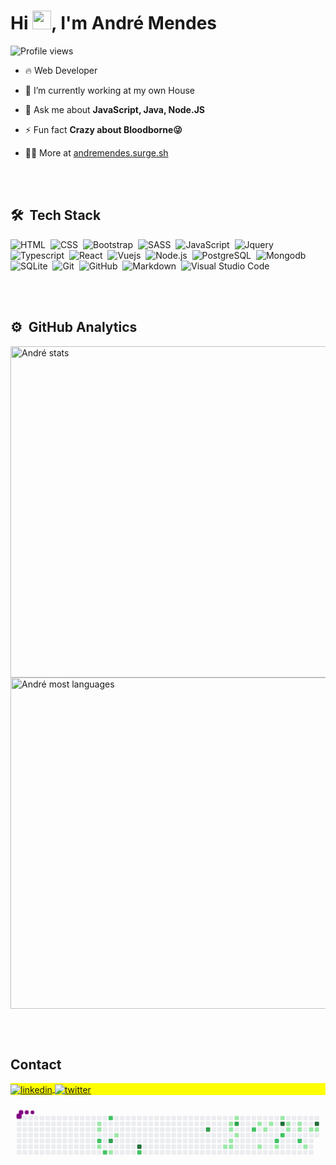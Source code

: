 <h1 align="left">Hi <img src="https://raw.githubusercontent.com/kaueMarques/kaueMarques/master/hi.gif" height="30px">, I'm André Mendes</h1>
<p align="left"> <img src="https://komarev.com/ghpvc/?username=devisceral&color=yellow" alt="Profile views" /> </p>

- 🔥 Web Developer 

- 🔭 I’m currently working at my own House

- 💬 Ask me about **JavaScript, Java, Node.JS**

- ⚡ Fun fact **Crazy about Bloodborne😜**

- 👨‍💻 More at [andremendes.surge.sh](https://andremendes.surge.sh)

<br><br>

## 🛠 &nbsp;Tech Stack

![HTML](https://img.shields.io/badge/-HTML-05122A?style=flat&logo=HTML5)&nbsp;
![CSS](https://img.shields.io/badge/-CSS-05122A?style=flat&logo=CSS3&logoColor=1572B6)&nbsp;
![Bootstrap](https://img.shields.io/badge/-Bootstrap-05122A?style=flat&logo=bootstrap)&nbsp;
![SASS](https://img.shields.io/badge/-SASS-05122A?style=flat&logo=sass)&nbsp;
![JavaScript](https://img.shields.io/badge/-JavaScript-05122A?style=flat&logo=javascript)&nbsp;
![Jquery](https://img.shields.io/badge/-jQuery-05122A?style=flat&logo=jquery)&nbsp;
![Typescript](https://img.shields.io/badge/-Typescript-05122A?style=flat&logo=typescript)&nbsp;
![React](https://img.shields.io/badge/-React-05122A?style=flat&logo=react)&nbsp;
![Vuejs](https://img.shields.io/badge/-Vue.js-05122A?style=flat&logo=vue.js)&nbsp;
![Node.js](https://img.shields.io/badge/-Node.js-05122A?style=flat&logo=node.js)&nbsp;
![PostgreSQL](https://img.shields.io/badge/-PostgreSQL-05122A?style=flat&logo=postgresql)&nbsp;
![Mongodb](https://img.shields.io/badge/-Mongodb-05122A?style=flat&logo=mongodb)&nbsp;
![SQLite](https://img.shields.io/badge/-SQLite-05122A?style=flat&logo=sqlite)&nbsp;
![Git](https://img.shields.io/badge/-Git-05122A?style=flat&logo=git)&nbsp;
![GitHub](https://img.shields.io/badge/-GitHub-05122A?style=flat&logo=github)&nbsp;
![Markdown](https://img.shields.io/badge/-Markdown-05122A?style=flat&logo=markdown)&nbsp;
![Visual Studio Code](https://img.shields.io/badge/-Visual%20Studio%20Code-05122A?style=flat&logo=visual-studio-code&logoColor=007ACC)&nbsp;


<br><br>

## ⚙️ &nbsp;GitHub Analytics

<p align="left">
<img width="530em" src="https://github-readme-stats.vercel.app/api?username=devisceral&show_icons=true&theme=vision-friendly-dark" alt="André stats"/>
<img width="530em" src="https://github-readme-stats.vercel.app/api/top-langs/?username=devisceral&layout=compact&theme=vision-friendly-dark" alt="André most languages"/>
</p>

<br><br>

## Contact

<p align="left" style="background:yellow">
<a href="https://www.linkedin.com/in/develmendes/" target="_blank">
  <img align="center" src="https://img.shields.io/badge/-develmendes-05122A?style=flat&logo=linkedin" alt="linkedin"/>
</a>
<a href="https://twitter.com/develmendes" target="_blank">
  <img align="center" src="https://img.shields.io/badge/-develmendes-05122A?style=flat&logo=twitter" alt="twitter"/>  
</a>
</p>


<svg viewBox="-16 -32 880 192" width="880" height="192" xmlns="http://www.w3.org/2000/svg"><desc>Generated with https://github.com/Platane/snk</desc><style>@keyframes c0{5.85%{fill:var(--c1)}5.87%,to{fill:var(--ce)}}@keyframes c1{6.22%{fill:var(--c1)}6.24%,to{fill:var(--ce)}}@keyframes c2{58.23%{fill:var(--c2)}58.25%,to{fill:var(--ce)}}@keyframes c3{10.98%{fill:var(--c1)}11%,to{fill:var(--ce)}}@keyframes c4{57.13%{fill:var(--c2)}57.15%,to{fill:var(--ce)}}@keyframes c5{60.43%{fill:var(--c2)}60.45%,to{fill:var(--ce)}}@keyframes c6{62.63%{fill:var(--c3)}62.65%,to{fill:var(--ce)}}@keyframes c7{9.15%{fill:var(--c1)}9.17%,to{fill:var(--ce)}}@keyframes c8{7.68%{fill:var(--c1)}7.7%,to{fill:var(--ce)}}@keyframes c9{89.73%{fill:var(--c4)}89.75%,to{fill:var(--ce)}}@keyframes ca{54.94%{fill:var(--c2)}54.96%,to{fill:var(--ce)}}@keyframes cb{69.59%{fill:var(--c3)}69.61%,to{fill:var(--ce)}}@keyframes cc{20.5%{fill:var(--c1)}20.52%,to{fill:var(--ce)}}@keyframes cd{23.07%{fill:var(--c1)}23.09%,to{fill:var(--ce)}}@keyframes ce{22.7%{fill:var(--c1)}22.72%,to{fill:var(--ce)}}@keyframes cf{21.24%{fill:var(--c1)}21.26%,to{fill:var(--ce)}}@keyframes cg{20.87%{fill:var(--c1)}20.89%,to{fill:var(--ce)}}@keyframes ch{23.8%{fill:var(--c1)}23.82%,to{fill:var(--ce)}}@keyframes ci{71.78%{fill:var(--c3)}71.8%,to{fill:var(--ce)}}@keyframes cj{21.97%{fill:var(--c1)}21.99%,to{fill:var(--ce)}}@keyframes ck{46.14%{fill:var(--c2)}46.16%,to{fill:var(--ce)}}@keyframes cl{25.63%{fill:var(--c1)}25.65%,to{fill:var(--ce)}}@keyframes cm{28.56%{fill:var(--c1)}28.58%,to{fill:var(--ce)}}@keyframes cn{27.1%{fill:var(--c1)}27.12%,to{fill:var(--ce)}}@keyframes co{26.36%{fill:var(--c1)}26.38%,to{fill:var(--ce)}}@keyframes cp{41.02%{fill:var(--c2)}41.04%,to{fill:var(--ce)}}@keyframes cq{29.66%{fill:var(--c1)}29.68%,to{fill:var(--ce)}}@keyframes cr{38.45%{fill:var(--c1)}38.47%,to{fill:var(--ce)}}@keyframes cs{74.72%{fill:var(--c4)}74.74%,to{fill:var(--ce)}}@keyframes ct{40.28%{fill:var(--c2)}40.3%,to{fill:var(--ce)}}@keyframes cu{36.25%{fill:var(--c1)}36.27%,to{fill:var(--ce)}}@keyframes cv{36.62%{fill:var(--c1)}36.64%,to{fill:var(--ce)}}@keyframes cw{35.52%{fill:var(--c1)}35.54%,to{fill:var(--ce)}}@keyframes cx{35.15%{fill:var(--c1)}35.17%,to{fill:var(--ce)}}@keyframes cy{42.48%{fill:var(--c2)}42.5%,to{fill:var(--ce)}}@keyframes cz{31.49%{fill:var(--c1)}31.51%,to{fill:var(--ce)}}@keyframes c10{32.96%{fill:var(--c1)}32.98%,to{fill:var(--ce)}}@keyframes c11{76.91%{fill:var(--c4)}76.93%,to{fill:var(--ce)}}@keyframes c12{33.32%{fill:var(--c1)}33.34%,to{fill:var(--ce)}}@keyframes u0{5.85%{transform:scale(0,1)}5.87%,6.22%{transform:scale(.04,1)}6.24%,7.68%{transform:scale(.08,1)}7.7%,9.15%{transform:scale(.12,1)}10.98%,9.17%{transform:scale(.16,1)}11%,20.5%{transform:scale(.2,1)}20.52%,20.87%{transform:scale(.24,1)}20.89%,21.24%{transform:scale(.28,1)}21.26%,21.97%{transform:scale(.32,1)}21.99%,22.7%{transform:scale(.36,1)}22.72%,23.07%{transform:scale(.4,1)}23.09%,23.8%{transform:scale(.44,1)}23.82%,25.63%{transform:scale(.48,1)}25.65%,26.36%{transform:scale(.52,1)}26.38%,27.1%{transform:scale(.56,1)}27.12%,28.56%{transform:scale(.6,1)}28.58%,29.66%{transform:scale(.64,1)}29.68%,31.49%{transform:scale(.68,1)}31.51%,32.96%{transform:scale(.72,1)}32.98%,33.32%{transform:scale(.76,1)}33.34%,35.15%{transform:scale(.8,1)}35.17%,35.52%{transform:scale(.84,1)}35.54%,36.25%{transform:scale(.88,1)}36.27%,36.62%{transform:scale(.92,1)}36.64%,38.45%{transform:scale(.96,1)}38.47%,to{transform:scale(1,1)}}@keyframes u1{40.28%{transform:scale(0,1)}40.3%,41.02%{transform:scale(.13,1)}41.04%,42.48%{transform:scale(.25,1)}42.5%,46.14%{transform:scale(.38,1)}46.16%,54.94%{transform:scale(.5,1)}54.96%,57.13%{transform:scale(.63,1)}57.15%,58.23%{transform:scale(.75,1)}58.25%,60.43%{transform:scale(.88,1)}60.45%,to{transform:scale(1,1)}}@keyframes u2{62.63%{transform:scale(0,1)}62.65%,69.59%{transform:scale(.33,1)}69.61%,71.78%{transform:scale(.67,1)}71.8%,to{transform:scale(1,1)}}@keyframes u3{74.72%{transform:scale(0,1)}74.74%,76.91%{transform:scale(.33,1)}76.93%,89.73%{transform:scale(.67,1)}89.75%,to{transform:scale(1,1)}}@keyframes s0{0%,99.63%{transform:translate(0,-16px)}.37%{transform:translate(0,0)}5.49%{transform:translate(224px,0)}6.23%{transform:translate(224px,32px)}7.33%{transform:translate(272px,32px)}8.42%,9.89%{transform:translate(272px,80px)}8.79%{transform:translate(256px,80px)}9.16%{transform:translate(256px,96px)}9.52%{transform:translate(272px,96px)}10.99%{transform:translate(224px,80px)}11.72%{transform:translate(224px,112px)}19.78%{transform:translate(576px,112px)}20.51%{transform:translate(576px,80px)}20.88%{transform:translate(592px,80px)}21.25%{transform:translate(592px,64px)}21.61%{transform:translate(608px,64px)}22.34%,71.43%{transform:translate(608px,32px)}22.71%{transform:translate(592px,32px)}23.44%{transform:translate(592px,0)}25.27%{transform:translate(672px,0)}25.64%{transform:translate(672px,16px)}26.37%{transform:translate(704px,16px)}26.74%{transform:translate(704px,32px)}27.47%{transform:translate(672px,32px)}28.57%{transform:translate(672px,80px)}31.87%{transform:translate(816px,80px)}32.97%,34.43%{transform:translate(816px,32px)}33.33%,77.29%{transform:translate(832px,32px)}33.7%{transform:translate(832px,48px)}34.07%{transform:translate(816px,48px)}35.16%,43.22%{transform:translate(784px,32px)}35.53%{transform:translate(784px,16px)}36.26%{transform:translate(752px,16px)}36.63%{transform:translate(752px,32px)}37%{transform:translate(768px,32px)}37.73%{transform:translate(768px,0)}38.83%{transform:translate(720px,0)}39.56%{transform:translate(720px,32px)}39.93%{transform:translate(736px,32px)}40.29%{transform:translate(736px,48px)}40.66%{transform:translate(720px,48px)}41.03%{transform:translate(720px,64px)}42.49%{transform:translate(784px,64px)}48.72%{transform:translate(544px,32px)}49.08%{transform:translate(544px,48px)}53.48%{transform:translate(352px,48px)}54.58%{transform:translate(352px,96px)}57.14%{transform:translate(240px,96px)}57.88%{transform:translate(240px,64px)}58.24%{transform:translate(224px,64px)}58.61%{transform:translate(224px,48px)}59.34%{transform:translate(256px,48px)}60.44%{transform:translate(256px,0)}60.81%{transform:translate(272px,0)}61.17%{transform:translate(272px,16px)}61.54%{transform:translate(256px,16px)}62.64%{transform:translate(256px,64px)}68.86%{transform:translate(528px,64px)}69.6%{transform:translate(528px,32px)}71.79%{transform:translate(608px,16px)}76.92%{transform:translate(832px,16px)}88.64%{transform:translate(336px,32px)}89.74%{transform:translate(336px,80px)}93.04%{transform:translate(192px,80px)}94.14%{transform:translate(192px,32px)}95.6%{transform:translate(128px,32px)}96.34%{transform:translate(128px,0)}98.17%{transform:translate(48px,0)}98.53%{transform:translate(48px,-16px)}}@keyframes s1{0%,99.63%{transform:translate(16px,-16px)}.37%{transform:translate(0,-16px)}.73%{transform:translate(0,0)}5.86%{transform:translate(224px,0)}6.59%{transform:translate(224px,32px)}7.69%{transform:translate(272px,32px)}10.26%,8.79%{transform:translate(272px,80px)}9.16%{transform:translate(256px,80px)}9.52%{transform:translate(256px,96px)}9.89%{transform:translate(272px,96px)}11.36%{transform:translate(224px,80px)}12.09%{transform:translate(224px,112px)}20.15%{transform:translate(576px,112px)}20.88%{transform:translate(576px,80px)}21.25%{transform:translate(592px,80px)}21.61%{transform:translate(592px,64px)}21.98%{transform:translate(608px,64px)}22.71%,71.79%{transform:translate(608px,32px)}23.08%{transform:translate(592px,32px)}23.81%{transform:translate(592px,0)}25.64%{transform:translate(672px,0)}26.01%{transform:translate(672px,16px)}26.74%{transform:translate(704px,16px)}27.11%{transform:translate(704px,32px)}27.84%{transform:translate(672px,32px)}28.94%{transform:translate(672px,80px)}32.23%{transform:translate(816px,80px)}33.33%,34.8%{transform:translate(816px,32px)}33.7%,77.66%{transform:translate(832px,32px)}34.07%{transform:translate(832px,48px)}34.43%{transform:translate(816px,48px)}35.53%,43.59%{transform:translate(784px,32px)}35.9%{transform:translate(784px,16px)}36.63%{transform:translate(752px,16px)}37%{transform:translate(752px,32px)}37.36%{transform:translate(768px,32px)}38.1%{transform:translate(768px,0)}39.19%{transform:translate(720px,0)}39.93%{transform:translate(720px,32px)}40.29%{transform:translate(736px,32px)}40.66%{transform:translate(736px,48px)}41.03%{transform:translate(720px,48px)}41.39%{transform:translate(720px,64px)}42.86%{transform:translate(784px,64px)}49.08%{transform:translate(544px,32px)}49.45%{transform:translate(544px,48px)}53.85%{transform:translate(352px,48px)}54.95%{transform:translate(352px,96px)}57.51%{transform:translate(240px,96px)}58.24%{transform:translate(240px,64px)}58.61%{transform:translate(224px,64px)}58.97%{transform:translate(224px,48px)}59.71%{transform:translate(256px,48px)}60.81%{transform:translate(256px,0)}61.17%{transform:translate(272px,0)}61.54%{transform:translate(272px,16px)}61.9%{transform:translate(256px,16px)}63%{transform:translate(256px,64px)}69.23%{transform:translate(528px,64px)}69.96%{transform:translate(528px,32px)}72.16%{transform:translate(608px,16px)}77.29%{transform:translate(832px,16px)}89.01%{transform:translate(336px,32px)}90.11%{transform:translate(336px,80px)}93.41%{transform:translate(192px,80px)}94.51%{transform:translate(192px,32px)}95.97%{transform:translate(128px,32px)}96.7%{transform:translate(128px,0)}98.53%{transform:translate(48px,0)}98.9%{transform:translate(48px,-16px)}}@keyframes s2{0%,99.63%{transform:translate(32px,-16px)}.73%{transform:translate(0,-16px)}1.1%{transform:translate(0,0)}6.23%{transform:translate(224px,0)}6.96%{transform:translate(224px,32px)}8.06%{transform:translate(272px,32px)}10.62%,9.16%{transform:translate(272px,80px)}9.52%{transform:translate(256px,80px)}9.89%{transform:translate(256px,96px)}10.26%{transform:translate(272px,96px)}11.72%{transform:translate(224px,80px)}12.45%{transform:translate(224px,112px)}20.51%{transform:translate(576px,112px)}21.25%{transform:translate(576px,80px)}21.61%{transform:translate(592px,80px)}21.98%{transform:translate(592px,64px)}22.34%{transform:translate(608px,64px)}23.08%,72.16%{transform:translate(608px,32px)}23.44%{transform:translate(592px,32px)}24.18%{transform:translate(592px,0)}26.01%{transform:translate(672px,0)}26.37%{transform:translate(672px,16px)}27.11%{transform:translate(704px,16px)}27.47%{transform:translate(704px,32px)}28.21%{transform:translate(672px,32px)}29.3%{transform:translate(672px,80px)}32.6%{transform:translate(816px,80px)}33.7%,35.16%{transform:translate(816px,32px)}34.07%,78.02%{transform:translate(832px,32px)}34.43%{transform:translate(832px,48px)}34.8%{transform:translate(816px,48px)}35.9%,43.96%{transform:translate(784px,32px)}36.26%{transform:translate(784px,16px)}37%{transform:translate(752px,16px)}37.36%{transform:translate(752px,32px)}37.73%{transform:translate(768px,32px)}38.46%{transform:translate(768px,0)}39.56%{transform:translate(720px,0)}40.29%{transform:translate(720px,32px)}40.66%{transform:translate(736px,32px)}41.03%{transform:translate(736px,48px)}41.39%{transform:translate(720px,48px)}41.76%{transform:translate(720px,64px)}43.22%{transform:translate(784px,64px)}49.45%{transform:translate(544px,32px)}49.82%{transform:translate(544px,48px)}54.21%{transform:translate(352px,48px)}55.31%{transform:translate(352px,96px)}57.88%{transform:translate(240px,96px)}58.61%{transform:translate(240px,64px)}58.97%{transform:translate(224px,64px)}59.34%{transform:translate(224px,48px)}60.07%{transform:translate(256px,48px)}61.17%{transform:translate(256px,0)}61.54%{transform:translate(272px,0)}61.9%{transform:translate(272px,16px)}62.27%{transform:translate(256px,16px)}63.37%{transform:translate(256px,64px)}69.6%{transform:translate(528px,64px)}70.33%{transform:translate(528px,32px)}72.53%{transform:translate(608px,16px)}77.66%{transform:translate(832px,16px)}89.38%{transform:translate(336px,32px)}90.48%{transform:translate(336px,80px)}93.77%{transform:translate(192px,80px)}94.87%{transform:translate(192px,32px)}96.34%{transform:translate(128px,32px)}97.07%{transform:translate(128px,0)}98.9%{transform:translate(48px,0)}99.27%{transform:translate(48px,-16px)}}@keyframes s3{0%,99.63%{transform:translate(48px,-16px)}1.1%{transform:translate(0,-16px)}1.47%{transform:translate(0,0)}6.59%{transform:translate(224px,0)}7.33%{transform:translate(224px,32px)}8.42%{transform:translate(272px,32px)}10.99%,9.52%{transform:translate(272px,80px)}9.89%{transform:translate(256px,80px)}10.26%{transform:translate(256px,96px)}10.62%{transform:translate(272px,96px)}12.09%{transform:translate(224px,80px)}12.82%{transform:translate(224px,112px)}20.88%{transform:translate(576px,112px)}21.61%{transform:translate(576px,80px)}21.98%{transform:translate(592px,80px)}22.34%{transform:translate(592px,64px)}22.71%{transform:translate(608px,64px)}23.44%,72.53%{transform:translate(608px,32px)}23.81%{transform:translate(592px,32px)}24.54%{transform:translate(592px,0)}26.37%{transform:translate(672px,0)}26.74%{transform:translate(672px,16px)}27.47%{transform:translate(704px,16px)}27.84%{transform:translate(704px,32px)}28.57%{transform:translate(672px,32px)}29.67%{transform:translate(672px,80px)}32.97%{transform:translate(816px,80px)}34.07%,35.53%{transform:translate(816px,32px)}34.43%,78.39%{transform:translate(832px,32px)}34.8%{transform:translate(832px,48px)}35.16%{transform:translate(816px,48px)}36.26%,44.32%{transform:translate(784px,32px)}36.63%{transform:translate(784px,16px)}37.36%{transform:translate(752px,16px)}37.73%{transform:translate(752px,32px)}38.1%{transform:translate(768px,32px)}38.83%{transform:translate(768px,0)}39.93%{transform:translate(720px,0)}40.66%{transform:translate(720px,32px)}41.03%{transform:translate(736px,32px)}41.39%{transform:translate(736px,48px)}41.76%{transform:translate(720px,48px)}42.12%{transform:translate(720px,64px)}43.59%{transform:translate(784px,64px)}49.82%{transform:translate(544px,32px)}50.18%{transform:translate(544px,48px)}54.58%{transform:translate(352px,48px)}55.68%{transform:translate(352px,96px)}58.24%{transform:translate(240px,96px)}58.97%{transform:translate(240px,64px)}59.34%{transform:translate(224px,64px)}59.71%{transform:translate(224px,48px)}60.44%{transform:translate(256px,48px)}61.54%{transform:translate(256px,0)}61.9%{transform:translate(272px,0)}62.27%{transform:translate(272px,16px)}62.64%{transform:translate(256px,16px)}63.74%{transform:translate(256px,64px)}69.96%{transform:translate(528px,64px)}70.7%{transform:translate(528px,32px)}72.89%{transform:translate(608px,16px)}78.02%{transform:translate(832px,16px)}89.74%{transform:translate(336px,32px)}90.84%{transform:translate(336px,80px)}94.14%{transform:translate(192px,80px)}95.24%{transform:translate(192px,32px)}96.7%{transform:translate(128px,32px)}97.44%{transform:translate(128px,0)}99.27%{transform:translate(48px,0)}}:root{--cb:#1b1f230a;--cs:purple;--ce:#ebedf0;--c0:#ebedf0;--c1:#9be9a8;--c2:#40c463;--c3:#30a14e;--c4:#216e39}@media (prefers-color-scheme:dark){:root{--cb:#1b1f230a;--cs:purple;--ce:#161b22;--c1:#01311f;--c2:#034525;--c3:#0f6d31;--c4:#00c647}}.c{shape-rendering:geometricPrecision;fill:var(--ce);stroke-width:1px;stroke:var(--cb);animation:none 27300ms linear infinite}.c.c0,.c.c1{fill:var(--c1);animation-name:c0}.c.c1{animation-name:c1}.c.c2{fill:var(--c2);animation-name:c2}.c.c3{fill:var(--c1);animation-name:c3}.c.c4,.c.c5{fill:var(--c2);animation-name:c4}.c.c5{animation-name:c5}.c.c6{fill:var(--c3);animation-name:c6}.c.c7,.c.c8{fill:var(--c1);animation-name:c7}.c.c8{animation-name:c8}.c.c9{fill:var(--c4);animation-name:c9}.c.ca{fill:var(--c2);animation-name:ca}.c.cb{fill:var(--c3);animation-name:cb}.c.cc,.c.cd,.c.ce{fill:var(--c1);animation-name:cc}.c.cd,.c.ce{animation-name:cd}.c.ce{animation-name:ce}.c.cf,.c.cg,.c.ch{fill:var(--c1);animation-name:cf}.c.cg,.c.ch{animation-name:cg}.c.ch{animation-name:ch}.c.ci{fill:var(--c3);animation-name:ci}.c.cj{fill:var(--c1);animation-name:cj}.c.ck{fill:var(--c2);animation-name:ck}.c.cl{fill:var(--c1);animation-name:cl}.c.cm,.c.cn,.c.co{fill:var(--c1);animation-name:cm}.c.cn,.c.co{animation-name:cn}.c.co{animation-name:co}.c.cp{fill:var(--c2);animation-name:cp}.c.cq,.c.cr{fill:var(--c1);animation-name:cq}.c.cr{animation-name:cr}.c.cs{fill:var(--c4);animation-name:cs}.c.ct{fill:var(--c2);animation-name:ct}.c.cu{fill:var(--c1);animation-name:cu}.c.cv,.c.cw,.c.cx{fill:var(--c1);animation-name:cv}.c.cw,.c.cx{animation-name:cw}.c.cx{animation-name:cx}.c.cy{fill:var(--c2);animation-name:cy}.c.c10,.c.cz{fill:var(--c1);animation-name:cz}.c.c10{animation-name:c10}.c.c11{fill:var(--c4);animation-name:c11}.c.c12{fill:var(--c1);animation-name:c12}.s,.u{animation:none linear 27300ms infinite}.u,.u.u0{transform-origin:0 0}.u{transform:scale(0,1)}.u.u0{fill:var(--c1);animation-name:u0}.u.u1{fill:var(--c2);animation-name:u1;transform-origin:543.6px 0}.u.u2{fill:var(--c3);animation-name:u2;transform-origin:717.5px 0}.u.u3{fill:var(--c4);animation-name:u3;transform-origin:782.8px 0}.s{shape-rendering:geometricPrecision;fill:var(--cs)}.s.s0{transform:translate(0,-16px);animation-name:s0}.s.s1{transform:translate(16px,-16px);animation-name:s1}.s.s2{transform:translate(32px,-16px);animation-name:s2}.s.s3{transform:translate(48px,-16px);animation-name:s3}</style><rect class="c" x="2" y="2" rx="2" ry="2" width="12" height="12"/><rect class="c" x="2" y="18" rx="2" ry="2" width="12" height="12"/><rect class="c" x="2" y="34" rx="2" ry="2" width="12" height="12"/><rect class="c" x="2" y="50" rx="2" ry="2" width="12" height="12"/><rect class="c" x="2" y="66" rx="2" ry="2" width="12" height="12"/><rect class="c" x="2" y="82" rx="2" ry="2" width="12" height="12"/><rect class="c" x="2" y="98" rx="2" ry="2" width="12" height="12"/><rect class="c" x="18" y="2" rx="2" ry="2" width="12" height="12"/><rect class="c" x="18" y="18" rx="2" ry="2" width="12" height="12"/><rect class="c" x="18" y="34" rx="2" ry="2" width="12" height="12"/><rect class="c" x="18" y="50" rx="2" ry="2" width="12" height="12"/><rect class="c" x="18" y="66" rx="2" ry="2" width="12" height="12"/><rect class="c" x="18" y="82" rx="2" ry="2" width="12" height="12"/><rect class="c" x="18" y="98" rx="2" ry="2" width="12" height="12"/><rect class="c" x="34" y="2" rx="2" ry="2" width="12" height="12"/><rect class="c" x="34" y="18" rx="2" ry="2" width="12" height="12"/><rect class="c" x="34" y="34" rx="2" ry="2" width="12" height="12"/><rect class="c" x="34" y="50" rx="2" ry="2" width="12" height="12"/><rect class="c" x="34" y="66" rx="2" ry="2" width="12" height="12"/><rect class="c" x="34" y="82" rx="2" ry="2" width="12" height="12"/><rect class="c" x="34" y="98" rx="2" ry="2" width="12" height="12"/><rect class="c" x="50" y="2" rx="2" ry="2" width="12" height="12"/><rect class="c" x="50" y="18" rx="2" ry="2" width="12" height="12"/><rect class="c" x="50" y="34" rx="2" ry="2" width="12" height="12"/><rect class="c" x="50" y="50" rx="2" ry="2" width="12" height="12"/><rect class="c" x="50" y="66" rx="2" ry="2" width="12" height="12"/><rect class="c" x="50" y="82" rx="2" ry="2" width="12" height="12"/><rect class="c" x="50" y="98" rx="2" ry="2" width="12" height="12"/><rect class="c" x="66" y="2" rx="2" ry="2" width="12" height="12"/><rect class="c" x="66" y="18" rx="2" ry="2" width="12" height="12"/><rect class="c" x="66" y="34" rx="2" ry="2" width="12" height="12"/><rect class="c" x="66" y="50" rx="2" ry="2" width="12" height="12"/><rect class="c" x="66" y="66" rx="2" ry="2" width="12" height="12"/><rect class="c" x="66" y="82" rx="2" ry="2" width="12" height="12"/><rect class="c" x="66" y="98" rx="2" ry="2" width="12" height="12"/><rect class="c" x="82" y="2" rx="2" ry="2" width="12" height="12"/><rect class="c" x="82" y="18" rx="2" ry="2" width="12" height="12"/><rect class="c" x="82" y="34" rx="2" ry="2" width="12" height="12"/><rect class="c" x="82" y="50" rx="2" ry="2" width="12" height="12"/><rect class="c" x="82" y="66" rx="2" ry="2" width="12" height="12"/><rect class="c" x="82" y="82" rx="2" ry="2" width="12" height="12"/><rect class="c" x="82" y="98" rx="2" ry="2" width="12" height="12"/><rect class="c" x="98" y="2" rx="2" ry="2" width="12" height="12"/><rect class="c" x="98" y="18" rx="2" ry="2" width="12" height="12"/><rect class="c" x="98" y="34" rx="2" ry="2" width="12" height="12"/><rect class="c" x="98" y="50" rx="2" ry="2" width="12" height="12"/><rect class="c" x="98" y="66" rx="2" ry="2" width="12" height="12"/><rect class="c" x="98" y="82" rx="2" ry="2" width="12" height="12"/><rect class="c" x="98" y="98" rx="2" ry="2" width="12" height="12"/><rect class="c" x="114" y="2" rx="2" ry="2" width="12" height="12"/><rect class="c" x="114" y="18" rx="2" ry="2" width="12" height="12"/><rect class="c" x="114" y="34" rx="2" ry="2" width="12" height="12"/><rect class="c" x="114" y="50" rx="2" ry="2" width="12" height="12"/><rect class="c" x="114" y="66" rx="2" ry="2" width="12" height="12"/><rect class="c" x="114" y="82" rx="2" ry="2" width="12" height="12"/><rect class="c" x="114" y="98" rx="2" ry="2" width="12" height="12"/><rect class="c" x="130" y="2" rx="2" ry="2" width="12" height="12"/><rect class="c" x="130" y="18" rx="2" ry="2" width="12" height="12"/><rect class="c" x="130" y="34" rx="2" ry="2" width="12" height="12"/><rect class="c" x="130" y="50" rx="2" ry="2" width="12" height="12"/><rect class="c" x="130" y="66" rx="2" ry="2" width="12" height="12"/><rect class="c" x="130" y="82" rx="2" ry="2" width="12" height="12"/><rect class="c" x="130" y="98" rx="2" ry="2" width="12" height="12"/><rect class="c" x="146" y="2" rx="2" ry="2" width="12" height="12"/><rect class="c" x="146" y="18" rx="2" ry="2" width="12" height="12"/><rect class="c" x="146" y="34" rx="2" ry="2" width="12" height="12"/><rect class="c" x="146" y="50" rx="2" ry="2" width="12" height="12"/><rect class="c" x="146" y="66" rx="2" ry="2" width="12" height="12"/><rect class="c" x="146" y="82" rx="2" ry="2" width="12" height="12"/><rect class="c" x="146" y="98" rx="2" ry="2" width="12" height="12"/><rect class="c" x="162" y="2" rx="2" ry="2" width="12" height="12"/><rect class="c" x="162" y="18" rx="2" ry="2" width="12" height="12"/><rect class="c" x="162" y="34" rx="2" ry="2" width="12" height="12"/><rect class="c" x="162" y="50" rx="2" ry="2" width="12" height="12"/><rect class="c" x="162" y="66" rx="2" ry="2" width="12" height="12"/><rect class="c" x="162" y="82" rx="2" ry="2" width="12" height="12"/><rect class="c" x="162" y="98" rx="2" ry="2" width="12" height="12"/><rect class="c" x="178" y="2" rx="2" ry="2" width="12" height="12"/><rect class="c" x="178" y="18" rx="2" ry="2" width="12" height="12"/><rect class="c" x="178" y="34" rx="2" ry="2" width="12" height="12"/><rect class="c" x="178" y="50" rx="2" ry="2" width="12" height="12"/><rect class="c" x="178" y="66" rx="2" ry="2" width="12" height="12"/><rect class="c" x="178" y="82" rx="2" ry="2" width="12" height="12"/><rect class="c" x="178" y="98" rx="2" ry="2" width="12" height="12"/><rect class="c" x="194" y="2" rx="2" ry="2" width="12" height="12"/><rect class="c" x="194" y="18" rx="2" ry="2" width="12" height="12"/><rect class="c" x="194" y="34" rx="2" ry="2" width="12" height="12"/><rect class="c" x="194" y="50" rx="2" ry="2" width="12" height="12"/><rect class="c" x="194" y="66" rx="2" ry="2" width="12" height="12"/><rect class="c" x="194" y="82" rx="2" ry="2" width="12" height="12"/><rect class="c" x="194" y="98" rx="2" ry="2" width="12" height="12"/><rect class="c" x="210" y="2" rx="2" ry="2" width="12" height="12"/><rect class="c" x="210" y="18" rx="2" ry="2" width="12" height="12"/><rect class="c" x="210" y="34" rx="2" ry="2" width="12" height="12"/><rect class="c" x="210" y="50" rx="2" ry="2" width="12" height="12"/><rect class="c" x="210" y="66" rx="2" ry="2" width="12" height="12"/><rect class="c" x="210" y="82" rx="2" ry="2" width="12" height="12"/><rect class="c" x="210" y="98" rx="2" ry="2" width="12" height="12"/><rect class="c" x="226" y="2" rx="2" ry="2" width="12" height="12"/><rect class="c c0" x="226" y="18" rx="2" ry="2" width="12" height="12"/><rect class="c c1" x="226" y="34" rx="2" ry="2" width="12" height="12"/><rect class="c" x="226" y="50" rx="2" ry="2" width="12" height="12"/><rect class="c c2" x="226" y="66" rx="2" ry="2" width="12" height="12"/><rect class="c c3" x="226" y="82" rx="2" ry="2" width="12" height="12"/><rect class="c" x="226" y="98" rx="2" ry="2" width="12" height="12"/><rect class="c" x="242" y="2" rx="2" ry="2" width="12" height="12"/><rect class="c" x="242" y="18" rx="2" ry="2" width="12" height="12"/><rect class="c" x="242" y="34" rx="2" ry="2" width="12" height="12"/><rect class="c" x="242" y="50" rx="2" ry="2" width="12" height="12"/><rect class="c" x="242" y="66" rx="2" ry="2" width="12" height="12"/><rect class="c" x="242" y="82" rx="2" ry="2" width="12" height="12"/><rect class="c c4" x="242" y="98" rx="2" ry="2" width="12" height="12"/><rect class="c c5" x="258" y="2" rx="2" ry="2" width="12" height="12"/><rect class="c" x="258" y="18" rx="2" ry="2" width="12" height="12"/><rect class="c" x="258" y="34" rx="2" ry="2" width="12" height="12"/><rect class="c" x="258" y="50" rx="2" ry="2" width="12" height="12"/><rect class="c c6" x="258" y="66" rx="2" ry="2" width="12" height="12"/><rect class="c" x="258" y="82" rx="2" ry="2" width="12" height="12"/><rect class="c c7" x="258" y="98" rx="2" ry="2" width="12" height="12"/><rect class="c" x="274" y="2" rx="2" ry="2" width="12" height="12"/><rect class="c" x="274" y="18" rx="2" ry="2" width="12" height="12"/><rect class="c" x="274" y="34" rx="2" ry="2" width="12" height="12"/><rect class="c c8" x="274" y="50" rx="2" ry="2" width="12" height="12"/><rect class="c" x="274" y="66" rx="2" ry="2" width="12" height="12"/><rect class="c" x="274" y="82" rx="2" ry="2" width="12" height="12"/><rect class="c" x="274" y="98" rx="2" ry="2" width="12" height="12"/><rect class="c" x="290" y="2" rx="2" ry="2" width="12" height="12"/><rect class="c" x="290" y="18" rx="2" ry="2" width="12" height="12"/><rect class="c" x="290" y="34" rx="2" ry="2" width="12" height="12"/><rect class="c" x="290" y="50" rx="2" ry="2" width="12" height="12"/><rect class="c" x="290" y="66" rx="2" ry="2" width="12" height="12"/><rect class="c" x="290" y="82" rx="2" ry="2" width="12" height="12"/><rect class="c" x="290" y="98" rx="2" ry="2" width="12" height="12"/><rect class="c" x="306" y="2" rx="2" ry="2" width="12" height="12"/><rect class="c" x="306" y="18" rx="2" ry="2" width="12" height="12"/><rect class="c" x="306" y="34" rx="2" ry="2" width="12" height="12"/><rect class="c" x="306" y="50" rx="2" ry="2" width="12" height="12"/><rect class="c" x="306" y="66" rx="2" ry="2" width="12" height="12"/><rect class="c" x="306" y="82" rx="2" ry="2" width="12" height="12"/><rect class="c" x="306" y="98" rx="2" ry="2" width="12" height="12"/><rect class="c" x="322" y="2" rx="2" ry="2" width="12" height="12"/><rect class="c" x="322" y="18" rx="2" ry="2" width="12" height="12"/><rect class="c" x="322" y="34" rx="2" ry="2" width="12" height="12"/><rect class="c" x="322" y="50" rx="2" ry="2" width="12" height="12"/><rect class="c" x="322" y="66" rx="2" ry="2" width="12" height="12"/><rect class="c" x="322" y="82" rx="2" ry="2" width="12" height="12"/><rect class="c" x="322" y="98" rx="2" ry="2" width="12" height="12"/><rect class="c" x="338" y="2" rx="2" ry="2" width="12" height="12"/><rect class="c" x="338" y="18" rx="2" ry="2" width="12" height="12"/><rect class="c" x="338" y="34" rx="2" ry="2" width="12" height="12"/><rect class="c" x="338" y="50" rx="2" ry="2" width="12" height="12"/><rect class="c" x="338" y="66" rx="2" ry="2" width="12" height="12"/><rect class="c c9" x="338" y="82" rx="2" ry="2" width="12" height="12"/><rect class="c ca" x="338" y="98" rx="2" ry="2" width="12" height="12"/><rect class="c" x="354" y="2" rx="2" ry="2" width="12" height="12"/><rect class="c" x="354" y="18" rx="2" ry="2" width="12" height="12"/><rect class="c" x="354" y="34" rx="2" ry="2" width="12" height="12"/><rect class="c" x="354" y="50" rx="2" ry="2" width="12" height="12"/><rect class="c" x="354" y="66" rx="2" ry="2" width="12" height="12"/><rect class="c" x="354" y="82" rx="2" ry="2" width="12" height="12"/><rect class="c" x="354" y="98" rx="2" ry="2" width="12" height="12"/><rect class="c" x="370" y="2" rx="2" ry="2" width="12" height="12"/><rect class="c" x="370" y="18" rx="2" ry="2" width="12" height="12"/><rect class="c" x="370" y="34" rx="2" ry="2" width="12" height="12"/><rect class="c" x="370" y="50" rx="2" ry="2" width="12" height="12"/><rect class="c" x="370" y="66" rx="2" ry="2" width="12" height="12"/><rect class="c" x="370" y="82" rx="2" ry="2" width="12" height="12"/><rect class="c" x="370" y="98" rx="2" ry="2" width="12" height="12"/><rect class="c" x="386" y="2" rx="2" ry="2" width="12" height="12"/><rect class="c" x="386" y="18" rx="2" ry="2" width="12" height="12"/><rect class="c" x="386" y="34" rx="2" ry="2" width="12" height="12"/><rect class="c" x="386" y="50" rx="2" ry="2" width="12" height="12"/><rect class="c" x="386" y="66" rx="2" ry="2" width="12" height="12"/><rect class="c" x="386" y="82" rx="2" ry="2" width="12" height="12"/><rect class="c" x="386" y="98" rx="2" ry="2" width="12" height="12"/><rect class="c" x="402" y="2" rx="2" ry="2" width="12" height="12"/><rect class="c" x="402" y="18" rx="2" ry="2" width="12" height="12"/><rect class="c" x="402" y="34" rx="2" ry="2" width="12" height="12"/><rect class="c" x="402" y="50" rx="2" ry="2" width="12" height="12"/><rect class="c" x="402" y="66" rx="2" ry="2" width="12" height="12"/><rect class="c" x="402" y="82" rx="2" ry="2" width="12" height="12"/><rect class="c" x="402" y="98" rx="2" ry="2" width="12" height="12"/><rect class="c" x="418" y="2" rx="2" ry="2" width="12" height="12"/><rect class="c" x="418" y="18" rx="2" ry="2" width="12" height="12"/><rect class="c" x="418" y="34" rx="2" ry="2" width="12" height="12"/><rect class="c" x="418" y="50" rx="2" ry="2" width="12" height="12"/><rect class="c" x="418" y="66" rx="2" ry="2" width="12" height="12"/><rect class="c" x="418" y="82" rx="2" ry="2" width="12" height="12"/><rect class="c" x="418" y="98" rx="2" ry="2" width="12" height="12"/><rect class="c" x="434" y="2" rx="2" ry="2" width="12" height="12"/><rect class="c" x="434" y="18" rx="2" ry="2" width="12" height="12"/><rect class="c" x="434" y="34" rx="2" ry="2" width="12" height="12"/><rect class="c" x="434" y="50" rx="2" ry="2" width="12" height="12"/><rect class="c" x="434" y="66" rx="2" ry="2" width="12" height="12"/><rect class="c" x="434" y="82" rx="2" ry="2" width="12" height="12"/><rect class="c" x="434" y="98" rx="2" ry="2" width="12" height="12"/><rect class="c" x="450" y="2" rx="2" ry="2" width="12" height="12"/><rect class="c" x="450" y="18" rx="2" ry="2" width="12" height="12"/><rect class="c" x="450" y="34" rx="2" ry="2" width="12" height="12"/><rect class="c" x="450" y="50" rx="2" ry="2" width="12" height="12"/><rect class="c" x="450" y="66" rx="2" ry="2" width="12" height="12"/><rect class="c" x="450" y="82" rx="2" ry="2" width="12" height="12"/><rect class="c" x="450" y="98" rx="2" ry="2" width="12" height="12"/><rect class="c" x="466" y="2" rx="2" ry="2" width="12" height="12"/><rect class="c" x="466" y="18" rx="2" ry="2" width="12" height="12"/><rect class="c" x="466" y="34" rx="2" ry="2" width="12" height="12"/><rect class="c" x="466" y="50" rx="2" ry="2" width="12" height="12"/><rect class="c" x="466" y="66" rx="2" ry="2" width="12" height="12"/><rect class="c" x="466" y="82" rx="2" ry="2" width="12" height="12"/><rect class="c" x="466" y="98" rx="2" ry="2" width="12" height="12"/><rect class="c" x="482" y="2" rx="2" ry="2" width="12" height="12"/><rect class="c" x="482" y="18" rx="2" ry="2" width="12" height="12"/><rect class="c" x="482" y="34" rx="2" ry="2" width="12" height="12"/><rect class="c" x="482" y="50" rx="2" ry="2" width="12" height="12"/><rect class="c" x="482" y="66" rx="2" ry="2" width="12" height="12"/><rect class="c" x="482" y="82" rx="2" ry="2" width="12" height="12"/><rect class="c" x="482" y="98" rx="2" ry="2" width="12" height="12"/><rect class="c" x="498" y="2" rx="2" ry="2" width="12" height="12"/><rect class="c" x="498" y="18" rx="2" ry="2" width="12" height="12"/><rect class="c" x="498" y="34" rx="2" ry="2" width="12" height="12"/><rect class="c" x="498" y="50" rx="2" ry="2" width="12" height="12"/><rect class="c" x="498" y="66" rx="2" ry="2" width="12" height="12"/><rect class="c" x="498" y="82" rx="2" ry="2" width="12" height="12"/><rect class="c" x="498" y="98" rx="2" ry="2" width="12" height="12"/><rect class="c" x="514" y="2" rx="2" ry="2" width="12" height="12"/><rect class="c" x="514" y="18" rx="2" ry="2" width="12" height="12"/><rect class="c" x="514" y="34" rx="2" ry="2" width="12" height="12"/><rect class="c" x="514" y="50" rx="2" ry="2" width="12" height="12"/><rect class="c" x="514" y="66" rx="2" ry="2" width="12" height="12"/><rect class="c" x="514" y="82" rx="2" ry="2" width="12" height="12"/><rect class="c" x="514" y="98" rx="2" ry="2" width="12" height="12"/><rect class="c" x="530" y="2" rx="2" ry="2" width="12" height="12"/><rect class="c" x="530" y="18" rx="2" ry="2" width="12" height="12"/><rect class="c cb" x="530" y="34" rx="2" ry="2" width="12" height="12"/><rect class="c" x="530" y="50" rx="2" ry="2" width="12" height="12"/><rect class="c" x="530" y="66" rx="2" ry="2" width="12" height="12"/><rect class="c" x="530" y="82" rx="2" ry="2" width="12" height="12"/><rect class="c" x="530" y="98" rx="2" ry="2" width="12" height="12"/><rect class="c" x="546" y="2" rx="2" ry="2" width="12" height="12"/><rect class="c" x="546" y="18" rx="2" ry="2" width="12" height="12"/><rect class="c" x="546" y="34" rx="2" ry="2" width="12" height="12"/><rect class="c" x="546" y="50" rx="2" ry="2" width="12" height="12"/><rect class="c" x="546" y="66" rx="2" ry="2" width="12" height="12"/><rect class="c" x="546" y="82" rx="2" ry="2" width="12" height="12"/><rect class="c" x="546" y="98" rx="2" ry="2" width="12" height="12"/><rect class="c" x="562" y="2" rx="2" ry="2" width="12" height="12"/><rect class="c" x="562" y="18" rx="2" ry="2" width="12" height="12"/><rect class="c" x="562" y="34" rx="2" ry="2" width="12" height="12"/><rect class="c" x="562" y="50" rx="2" ry="2" width="12" height="12"/><rect class="c" x="562" y="66" rx="2" ry="2" width="12" height="12"/><rect class="c" x="562" y="82" rx="2" ry="2" width="12" height="12"/><rect class="c" x="562" y="98" rx="2" ry="2" width="12" height="12"/><rect class="c" x="578" y="2" rx="2" ry="2" width="12" height="12"/><rect class="c" x="578" y="18" rx="2" ry="2" width="12" height="12"/><rect class="c" x="578" y="34" rx="2" ry="2" width="12" height="12"/><rect class="c" x="578" y="50" rx="2" ry="2" width="12" height="12"/><rect class="c" x="578" y="66" rx="2" ry="2" width="12" height="12"/><rect class="c cc" x="578" y="82" rx="2" ry="2" width="12" height="12"/><rect class="c" x="578" y="98" rx="2" ry="2" width="12" height="12"/><rect class="c" x="594" y="2" rx="2" ry="2" width="12" height="12"/><rect class="c cd" x="594" y="18" rx="2" ry="2" width="12" height="12"/><rect class="c ce" x="594" y="34" rx="2" ry="2" width="12" height="12"/><rect class="c" x="594" y="50" rx="2" ry="2" width="12" height="12"/><rect class="c cf" x="594" y="66" rx="2" ry="2" width="12" height="12"/><rect class="c cg" x="594" y="82" rx="2" ry="2" width="12" height="12"/><rect class="c" x="594" y="98" rx="2" ry="2" width="12" height="12"/><rect class="c ch" x="610" y="2" rx="2" ry="2" width="12" height="12"/><rect class="c ci" x="610" y="18" rx="2" ry="2" width="12" height="12"/><rect class="c" x="610" y="34" rx="2" ry="2" width="12" height="12"/><rect class="c cj" x="610" y="50" rx="2" ry="2" width="12" height="12"/><rect class="c" x="610" y="66" rx="2" ry="2" width="12" height="12"/><rect class="c" x="610" y="82" rx="2" ry="2" width="12" height="12"/><rect class="c" x="610" y="98" rx="2" ry="2" width="12" height="12"/><rect class="c" x="626" y="2" rx="2" ry="2" width="12" height="12"/><rect class="c" x="626" y="18" rx="2" ry="2" width="12" height="12"/><rect class="c" x="626" y="34" rx="2" ry="2" width="12" height="12"/><rect class="c" x="626" y="50" rx="2" ry="2" width="12" height="12"/><rect class="c" x="626" y="66" rx="2" ry="2" width="12" height="12"/><rect class="c" x="626" y="82" rx="2" ry="2" width="12" height="12"/><rect class="c" x="626" y="98" rx="2" ry="2" width="12" height="12"/><rect class="c" x="642" y="2" rx="2" ry="2" width="12" height="12"/><rect class="c" x="642" y="18" rx="2" ry="2" width="12" height="12"/><rect class="c" x="642" y="34" rx="2" ry="2" width="12" height="12"/><rect class="c" x="642" y="50" rx="2" ry="2" width="12" height="12"/><rect class="c" x="642" y="66" rx="2" ry="2" width="12" height="12"/><rect class="c" x="642" y="82" rx="2" ry="2" width="12" height="12"/><rect class="c" x="642" y="98" rx="2" ry="2" width="12" height="12"/><rect class="c" x="658" y="2" rx="2" ry="2" width="12" height="12"/><rect class="c" x="658" y="18" rx="2" ry="2" width="12" height="12"/><rect class="c ck" x="658" y="34" rx="2" ry="2" width="12" height="12"/><rect class="c" x="658" y="50" rx="2" ry="2" width="12" height="12"/><rect class="c" x="658" y="66" rx="2" ry="2" width="12" height="12"/><rect class="c" x="658" y="82" rx="2" ry="2" width="12" height="12"/><rect class="c" x="658" y="98" rx="2" ry="2" width="12" height="12"/><rect class="c" x="674" y="2" rx="2" ry="2" width="12" height="12"/><rect class="c cl" x="674" y="18" rx="2" ry="2" width="12" height="12"/><rect class="c" x="674" y="34" rx="2" ry="2" width="12" height="12"/><rect class="c" x="674" y="50" rx="2" ry="2" width="12" height="12"/><rect class="c" x="674" y="66" rx="2" ry="2" width="12" height="12"/><rect class="c cm" x="674" y="82" rx="2" ry="2" width="12" height="12"/><rect class="c" x="674" y="98" rx="2" ry="2" width="12" height="12"/><rect class="c" x="690" y="2" rx="2" ry="2" width="12" height="12"/><rect class="c" x="690" y="18" rx="2" ry="2" width="12" height="12"/><rect class="c cn" x="690" y="34" rx="2" ry="2" width="12" height="12"/><rect class="c" x="690" y="50" rx="2" ry="2" width="12" height="12"/><rect class="c" x="690" y="66" rx="2" ry="2" width="12" height="12"/><rect class="c" x="690" y="82" rx="2" ry="2" width="12" height="12"/><rect class="c" x="690" y="98" rx="2" ry="2" width="12" height="12"/><rect class="c" x="706" y="2" rx="2" ry="2" width="12" height="12"/><rect class="c co" x="706" y="18" rx="2" ry="2" width="12" height="12"/><rect class="c" x="706" y="34" rx="2" ry="2" width="12" height="12"/><rect class="c" x="706" y="50" rx="2" ry="2" width="12" height="12"/><rect class="c" x="706" y="66" rx="2" ry="2" width="12" height="12"/><rect class="c" x="706" y="82" rx="2" ry="2" width="12" height="12"/><rect class="c" x="706" y="98" rx="2" ry="2" width="12" height="12"/><rect class="c" x="722" y="2" rx="2" ry="2" width="12" height="12"/><rect class="c" x="722" y="18" rx="2" ry="2" width="12" height="12"/><rect class="c" x="722" y="34" rx="2" ry="2" width="12" height="12"/><rect class="c" x="722" y="50" rx="2" ry="2" width="12" height="12"/><rect class="c cp" x="722" y="66" rx="2" ry="2" width="12" height="12"/><rect class="c cq" x="722" y="82" rx="2" ry="2" width="12" height="12"/><rect class="c" x="722" y="98" rx="2" ry="2" width="12" height="12"/><rect class="c cr" x="738" y="2" rx="2" ry="2" width="12" height="12"/><rect class="c cs" x="738" y="18" rx="2" ry="2" width="12" height="12"/><rect class="c" x="738" y="34" rx="2" ry="2" width="12" height="12"/><rect class="c ct" x="738" y="50" rx="2" ry="2" width="12" height="12"/><rect class="c" x="738" y="66" rx="2" ry="2" width="12" height="12"/><rect class="c" x="738" y="82" rx="2" ry="2" width="12" height="12"/><rect class="c" x="738" y="98" rx="2" ry="2" width="12" height="12"/><rect class="c" x="754" y="2" rx="2" ry="2" width="12" height="12"/><rect class="c cu" x="754" y="18" rx="2" ry="2" width="12" height="12"/><rect class="c cv" x="754" y="34" rx="2" ry="2" width="12" height="12"/><rect class="c" x="754" y="50" rx="2" ry="2" width="12" height="12"/><rect class="c" x="754" y="66" rx="2" ry="2" width="12" height="12"/><rect class="c" x="754" y="82" rx="2" ry="2" width="12" height="12"/><rect class="c" x="754" y="98" rx="2" ry="2" width="12" height="12"/><rect class="c" x="770" y="2" rx="2" ry="2" width="12" height="12"/><rect class="c" x="770" y="18" rx="2" ry="2" width="12" height="12"/><rect class="c" x="770" y="34" rx="2" ry="2" width="12" height="12"/><rect class="c" x="770" y="50" rx="2" ry="2" width="12" height="12"/><rect class="c" x="770" y="66" rx="2" ry="2" width="12" height="12"/><rect class="c" x="770" y="82" rx="2" ry="2" width="12" height="12"/><rect class="c" x="770" y="98" rx="2" ry="2" width="12" height="12"/><rect class="c" x="786" y="2" rx="2" ry="2" width="12" height="12"/><rect class="c cw" x="786" y="18" rx="2" ry="2" width="12" height="12"/><rect class="c cx" x="786" y="34" rx="2" ry="2" width="12" height="12"/><rect class="c" x="786" y="50" rx="2" ry="2" width="12" height="12"/><rect class="c cy" x="786" y="66" rx="2" ry="2" width="12" height="12"/><rect class="c" x="786" y="82" rx="2" ry="2" width="12" height="12"/><rect class="c" x="786" y="98" rx="2" ry="2" width="12" height="12"/><rect class="c" x="802" y="2" rx="2" ry="2" width="12" height="12"/><rect class="c" x="802" y="18" rx="2" ry="2" width="12" height="12"/><rect class="c" x="802" y="34" rx="2" ry="2" width="12" height="12"/><rect class="c" x="802" y="50" rx="2" ry="2" width="12" height="12"/><rect class="c" x="802" y="66" rx="2" ry="2" width="12" height="12"/><rect class="c cz" x="802" y="82" rx="2" ry="2" width="12" height="12"/><rect class="c" x="802" y="98" rx="2" ry="2" width="12" height="12"/><rect class="c" x="818" y="2" rx="2" ry="2" width="12" height="12"/><rect class="c" x="818" y="18" rx="2" ry="2" width="12" height="12"/><rect class="c c10" x="818" y="34" rx="2" ry="2" width="12" height="12"/><rect class="c" x="818" y="50" rx="2" ry="2" width="12" height="12"/><rect class="c" x="818" y="66" rx="2" ry="2" width="12" height="12"/><rect class="c" x="818" y="82" rx="2" ry="2" width="12" height="12"/><rect class="c" x="818" y="98" rx="2" ry="2" width="12" height="12"/><rect class="c" x="834" y="2" rx="2" ry="2" width="12" height="12"/><rect class="c c11" x="834" y="18" rx="2" ry="2" width="12" height="12"/><rect class="c c12" x="834" y="34" rx="2" ry="2" width="12" height="12"/><rect class="c" x="834" y="50" rx="2" ry="2" width="12" height="12"/><rect class="u u0" height="12" width="544.2" x="0.0" y="144"/><rect class="u u1" height="12" width="174.5" x="543.6" y="144"/><rect class="u u2" height="12" width="65.8" x="717.5" y="144"/><rect class="u u3" height="12" width="65.8" x="782.8" y="144"/><rect class="s s0" x="0.8" y="0.8" width="14.4" height="14.4" rx="4.5" ry="4.5"/><rect class="s s1" x="1.8" y="1.8" width="12.3" height="12.3" rx="4.1" ry="4.1"/><rect class="s s2" x="2.6" y="2.6" width="10.8" height="10.8" rx="3.6" ry="3.6"/><rect class="s s3" x="3.0" y="3.0" width="9.9" height="9.9" rx="3.3" ry="3.3"/></svg>
